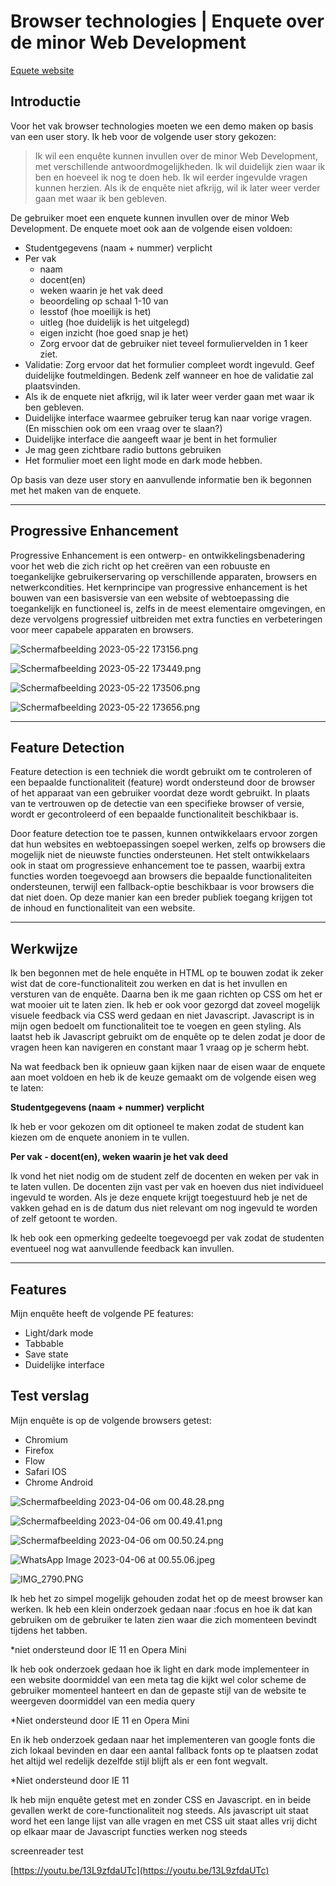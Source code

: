 # Browser technologies | Enquete over de minor Web Development

[Equete website](https://jimflament.github.io/browser-technologies-2223/)

## Introductie

Voor het vak browser technologies moeten we een demo maken op basis van een user story. Ik heb voor de volgende user story gekozen:

> Ik wil een enquête kunnen invullen over de minor Web Development, met verschillende antwoordmogelijkheden. Ik wil duidelijk zien waar ik ben en hoeveel ik nog te doen heb. Ik wil eerder ingevulde vragen kunnen herzien. Als ik de enquête niet afkrijg, wil ik later weer verder gaan met waar ik ben gebleven.
> 

De gebruiker moet een enquete kunnen invullen over de minor Web Development. De enquete moet ook aan de volgende eisen voldoen:

- Studentgegevens (naam + nummer) verplicht
- Per vak
    - naam
    - docent(en)
    - weken waarin je het vak deed
    - beoordeling op schaal 1-10 van
    - lesstof (hoe moeilijk is het)
    - uitleg (hoe duidelijk is het uitgelegd)
    - eigen inzicht (hoe goed snap je het)
    - Zorg ervoor dat de gebruiker niet teveel formuliervelden in 1 keer ziet.
- Validatie: Zorg ervoor dat het formulier compleet wordt ingevuld. Geef duidelijke foutmeldingen. Bedenk zelf wanneer en hoe de validatie zal plaatsvinden.
- Als ik de enquete niet afkrijg, wil ik later weer verder gaan met waar ik ben gebleven.
- Duidelijke interface waarmee gebruiker terug kan naar vorige vragen. (En misschien ook om een vraag over te slaan?)
- Duidelijke interface die aangeeft waar je bent in het formulier
- Je mag geen zichtbare radio buttons gebruiken
- Het formulier moet een light mode en dark mode hebben.

Op basis van deze user story en aanvullende informatie ben ik begonnen met het maken van de enquete.

---

## **Progressive Enhancement**

Progressive Enhancement is een ontwerp- en ontwikkelingsbenadering voor het web die zich richt op het creëren van een robuuste en toegankelijke gebruikerservaring op verschillende apparaten, browsers en netwerkcondities. Het kernprincipe van progressive enhancement is het bouwen van een basisversie van een website of webtoepassing die toegankelijk en functioneel is, zelfs in de meest elementaire omgevingen, en deze vervolgens progressief uitbreiden met extra functies en verbeteringen voor meer capabele apparaten en browsers.

![Schermafbeelding 2023-05-22 173156.png](Browser%20technologies%20Enquete%20over%20de%20minor%20Web%20Dev%20d4c9a35d026d4eb38a27f781ccd01d2a/Schermafbeelding_2023-05-22_173156.png)

![Schermafbeelding 2023-05-22 173449.png](Browser%20technologies%20Enquete%20over%20de%20minor%20Web%20Dev%20d4c9a35d026d4eb38a27f781ccd01d2a/Schermafbeelding_2023-05-22_173449.png)

![Schermafbeelding 2023-05-22 173506.png](Browser%20technologies%20Enquete%20over%20de%20minor%20Web%20Dev%20d4c9a35d026d4eb38a27f781ccd01d2a/Schermafbeelding_2023-05-22_173506.png)

![Schermafbeelding 2023-05-22 173656.png](Browser%20technologies%20Enquete%20over%20de%20minor%20Web%20Dev%20d4c9a35d026d4eb38a27f781ccd01d2a/Schermafbeelding_2023-05-22_173656.png)

---

## Feature Detection

Feature detection is een techniek die wordt gebruikt om te controleren of een bepaalde functionaliteit (feature) wordt ondersteund door de browser of het apparaat van een gebruiker voordat deze wordt gebruikt. In plaats van te vertrouwen op de detectie van een specifieke browser of versie, wordt er gecontroleerd of een bepaalde functionaliteit beschikbaar is.

Door feature detection toe te passen, kunnen ontwikkelaars ervoor zorgen dat hun websites en webtoepassingen soepel werken, zelfs op browsers die mogelijk niet de nieuwste functies ondersteunen. Het stelt ontwikkelaars ook in staat om progressieve enhancement toe te passen, waarbij extra functies worden toegevoegd aan browsers die bepaalde functionaliteiten ondersteunen, terwijl een fallback-optie beschikbaar is voor browsers die dat niet doen. Op deze manier kan een breder publiek toegang krijgen tot de inhoud en functionaliteit van een website.

---

## Werkwijze

Ik ben begonnen met de hele enquête in HTML op te bouwen zodat ik zeker wist dat de core-functionaliteit zou werken en dat is het invullen en versturen van de enquête. Daarna ben ik me gaan richten op CSS om het er wat mooier uit te laten zien. Ik heb er ook voor gezorgd dat zoveel mogelijk visuele feedback via CSS werd gedaan en niet Javascript. Javascript is in mijn ogen bedoelt om functionaliteit toe te voegen en geen styling. Als laatst heb ik Javascript gebruikt om de enquête op te delen zodat je door de vragen heen kan navigeren en constant maar 1 vraag op je scherm hebt.

Na wat feedback ben ik opnieuw gaan kijken naar de eisen waar de enquete aan moet voldoen en heb ik de keuze gemaakt om de volgende eisen weg te laten:

**Studentgegevens (naam + nummer) verplicht**

Ik heb er voor gekozen om dit optioneel te maken zodat de student kan kiezen om de enquete anoniem in te vullen.

**Per vak - docent(en), weken waarin je het vak deed**

Ik vond het niet nodig om de student zelf de docenten en weken per vak in te laten vullen. De docenten zijn vast per vak en hoeven dus niet individueel ingevuld te worden. Als je deze enquete krijgt toegestuurd heb je net de vakken gehad en is de datum dus niet relevant om nog ingevuld te worden of zelf getoont te worden.

Ik heb ook een opmerking gedeelte toegevoegd per vak zodat de studenten eventueel nog wat aanvullende feedback kan invullen.

---

## Features

Mijn enquête heeft de volgende PE features:

- Light/dark mode
- Tabbable
- Save state
- Duidelijke interface

## Test verslag

Mijn enquête is op de volgende browsers getest:

- Chromium
- Firefox
- Flow
- Safari IOS
- Chrome Android

![Scherm­afbeelding 2023-04-06 om 00.48.28.png](Browser%20technologies%20Enquete%20over%20de%20minor%20Web%20Dev%20d4c9a35d026d4eb38a27f781ccd01d2a/Schermafbeelding_2023-04-06_om_00.48.28.png)

![Scherm­afbeelding 2023-04-06 om 00.49.41.png](Browser%20technologies%20Enquete%20over%20de%20minor%20Web%20Dev%20d4c9a35d026d4eb38a27f781ccd01d2a/Schermafbeelding_2023-04-06_om_00.49.41.png)

![Scherm­afbeelding 2023-04-06 om 00.50.24.png](Browser%20technologies%20Enquete%20over%20de%20minor%20Web%20Dev%20d4c9a35d026d4eb38a27f781ccd01d2a/Schermafbeelding_2023-04-06_om_00.50.24.png)

![WhatsApp Image 2023-04-06 at 00.55.06.jpeg](Browser%20technologies%20Enquete%20over%20de%20minor%20Web%20Dev%20d4c9a35d026d4eb38a27f781ccd01d2a/WhatsApp_Image_2023-04-06_at_00.55.06.jpeg)

![IMG_2790.PNG](Browser%20technologies%20Enquete%20over%20de%20minor%20Web%20Dev%20d4c9a35d026d4eb38a27f781ccd01d2a/IMG_2790.png)

Ik heb het zo simpel mogelijk gehouden zodat het op de meest browser kan werken. Ik heb een klein onderzoek gedaan naar :focus en hoe ik dat kan gebruiken om de gebruiker te laten zien waar die zich momenteen bevindt tijdens het tabben.

*niet ondersteund door IE 11 en Opera Mini

Ik heb ook onderzoek gedaan hoe ik light en dark mode implementeer in een website doormiddel van een meta tag die kijkt wel color scheme de gebruiker momenteel hanteert en dan de gepaste stijl van de website te weergeven doormiddel van een media query

*Niet ondersteund door IE 11 en Opera Mini

En ik heb onderzoek gedaan naar het implementeren van google fonts die zich lokaal bevinden en daar een aantal fallback fonts op te plaatsen zodat het altijd wel redelijk dezelfde stijl blijft als er een font wegvalt.

*Niet ondersteund door IE 11

Ik heb mijn enquête getest met en zonder CSS en Javascript. en in beide gevallen werkt de core-functionaliteit nog steeds. Als javascript uit staat word het een lange lijst van alle vragen en met CSS uit staat alles vrij dicht op elkaar maar de Javascript functies werken nog steeds

screenreader test

[https://youtu.be/13L9zfdaUTc](https://youtu.be/13L9zfdaUTc)